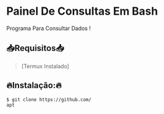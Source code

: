 # Painel De Consultas Em Bash 
Programa Para Consultar Dados !

## 📥Requisitos📥

> [Termux Instalado]

## 🔥Instalação:🔥

```shell
$ git clone https://github.com/
apt
```
